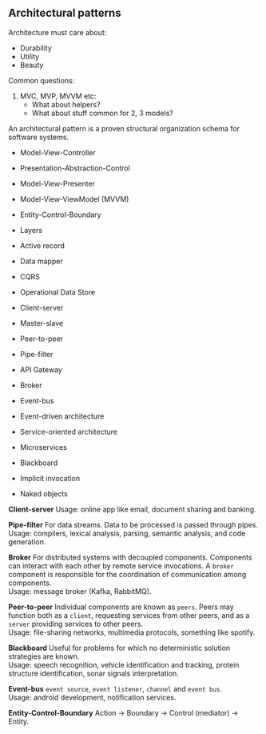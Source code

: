 Architectural patterns
-

Architecture must care about:
* Durability
* Utility
* Beauty

Common questions:
1. MVC, MVP, MVVM etc:
    * What about helpers?
    * What about stuff common for 2, 3 models?

An architectural pattern is a proven structural organization schema for software systems.

* Model-View-Controller
* Presentation-Abstraction-Control
* Model-View-Presenter
* Model-View-ViewModel (MVVM)
* Entity-Control-Boundary
* Layers

* Active record
* Data mapper
* CQRS
* Operational Data Store

* Client-server
* Master-slave
* Peer-to-peer
* Pipe-filter

* API Gateway
* Broker
* Event-bus

* Event-driven architecture
* Service-oriented architecture
* Microservices
* Blackboard

* Implicit invocation
* Naked objects

**Client-server**
Usage: online app like email, document sharing and banking.

**Pipe-filter**
For data streams. Data to be processed is passed through pipes.
<br>Usage: compilers, lexical analysis, parsing, semantic analysis, and code generation.

**Broker**
For distributed systems with decoupled components.
Components can interact with each other by remote service invocations.
A `broker` component is responsible for the coordination of communication among components.
<br>Usage: message broker (Kafka, RabbitMQ).

**Peer-to-peer**
Individual components are known as `peers`.
Peers may function both as a `client`, requesting services from other peers,
and as a `server` providing services to other peers.
<br>Usage: file-sharing networks, multimedia protocols, something like spotify.

**Blackboard**
Useful for problems for which no deterministic solution strategies are known.
<br>
Usage: speech recognition, vehicle identification and tracking,
protein structure identification, sonar signals interpretation.

**Event-bus**
`event source`, `event listener`, `channel` and `event bus`.
<br>Usage: android development, notification services.

**Entity-Control-Boundary**
Action -> Boundary -> Control (mediator) -> Entity.
